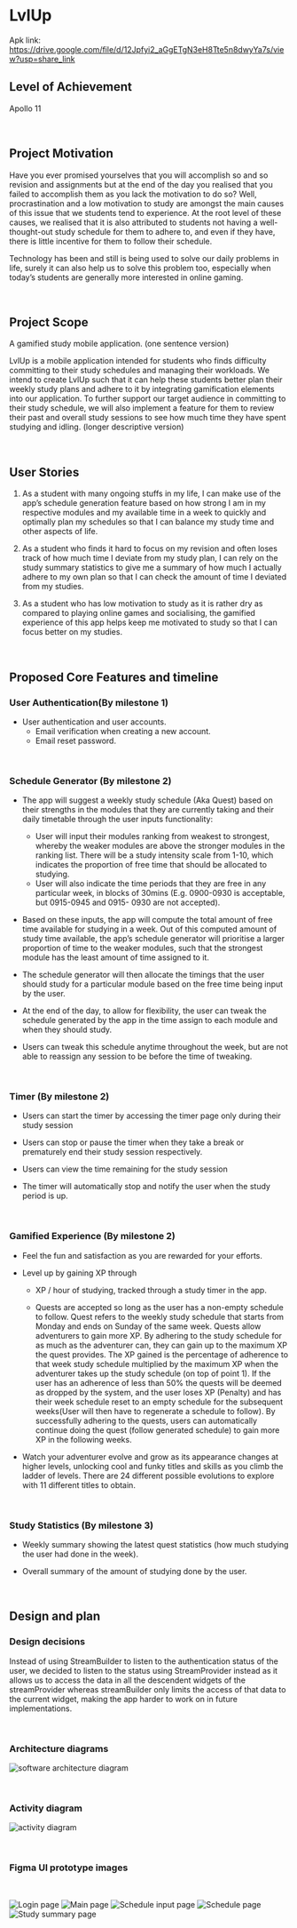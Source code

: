 # LvlUp
Apk link: https://drive.google.com/file/d/12Jpfyi2_aGgETgN3eH8Tte5n8dwyYa7s/view?usp=share_link

## Level of Achievement
Apollo 11


<br>

## Project Motivation
Have you ever promised yourselves that you will accomplish so and so revision and assignments but at the end of the day you realised that you failed to accomplish them as you lack the motivation to do so? Well, procrastination and a low motivation to study are amongst the main causes of this issue that we students tend to experience. At the root level of these causes, we realised that it is also attributed to students not having a well-thought-out study schedule for them to adhere to, and even if they have, there is little incentive for them to follow their schedule.

Technology has been and still is being used to solve our daily problems in life, surely it can also help us to solve this problem too, especially when today’s students are generally more interested in online gaming.


<br>

## Project Scope
A gamified study mobile application. (one sentence version)

LvlUp is a mobile application intended for students who finds difficulty committing to their study schedules and managing their workloads. We intend to create LvlUp such that it can help these students better plan their weekly study plans and adhere to it by integrating gamification elements into our application. To further support our target audience in committing to their study schedule, we will also implement a feature for them to review their past and overall study sessions to see how much time they have spent studying and idling.
(longer descriptive version)


<br>

## User Stories
1. As a student with many ongoing stuffs in my life, I can make use of the app’s schedule generation feature based on how strong I am in my respective modules and my available time in a week to quickly and optimally plan my schedules so that I can balance my study time and other aspects of life.

2. As a student who finds it hard to focus on my revision and often loses track of how much time I deviate from my study plan, I can rely on the study summary statistics to give me a summary of how much I actually adhere to my own plan so that I can check the amount of time I deviated from my studies.

3. As a student who has low motivation to study as it is rather dry as compared to playing online games and socialising, the gamified experience of this app helps keep me motivated to study so that I can focus better on my studies.


<br>

## Proposed Core Features and timeline

### User Authentication(By milestone 1)
- User authentication and user accounts.
    * Email verification when creating a new account.
    * Email reset password.

<br>

### Schedule Generator (By milestone 2)
-  The app will suggest a weekly study schedule (Aka Quest) based on their strengths in the modules that they are currently taking and their daily timetable through the user inputs functionality:
    * User will input their modules ranking from weakest to strongest, whereby the weaker modules are above the stronger modules in the ranking list. There will be a study intensity scale from 1-10, which indicates the proportion of free time that should be allocated to studying.
    * User will also indicate the time periods that they are free in any particular week, in blocks of 30mins (E.g. 0900-0930 is acceptable, but 0915-0945 and 0915- 0930 are not accepted).

-   Based on these inputs, the app will compute the total amount of free time available for studying in a week. Out of this computed amount of study time available, the app’s schedule generator will prioritise a larger proportion of time to the weaker modules, such that the strongest module has the least amount of time assigned to it.

- The schedule generator will then allocate the timings that the user should study for a particular module based on the free time being input by the user.

- At the end of the day, to allow for flexibility, the user can tweak the schedule generated by the app in the time assign to each module and when they should study.

- Users can tweak this schedule anytime throughout the week, but are not able to reassign any session to be before the time of tweaking.

<br>

### Timer (By milestone 2)
- Users can start the timer by accessing the timer page only during their study session

- Users can stop or pause the timer when they take a break or prematurely end their study session respectively.

- Users can view the time remaining for the study session

- The timer will automatically stop and notify the user when the study period is up.

<br>

### Gamified Experience (By milestone 2)
- Feel the fun and satisfaction as you are rewarded for your efforts.

- Level up by gaining XP through
    * XP / hour of studying, tracked through a study timer in the app.

    * Quests are accepted so long as the user has a non-empty schedule to follow.  Quest refers to the weekly study schedule that starts from Monday and ends on Sunday of the same week. Quests allow adventurers to gain more XP. By adhering to the study schedule for as much as the adventurer can, they can gain up to the maximum XP the quest provides. The XP gained is the percentage of adherence to that week study schedule multiplied by the maximum XP when the adventurer takes up the study schedule (on top of point 1). If the user has an adherence of less than 50% the quests will be deemed as dropped by the system, and the user loses XP  (Penalty) and has their week schedule reset  to an empty schedule for the subsequent weeks(User will then have to regenerate a schedule to follow). By successfully adhering to the quests, users can automatically continue doing the quest (follow generated schedule) to gain more XP in the following weeks.

- Watch your adventurer evolve and grow as its appearance changes at higher levels, unlocking cool and funky titles and skills as you climb the ladder of levels. There are 24 different possible evolutions to explore with 11 different titles to obtain.

<br>

### Study Statistics (By milestone 3)
- Weekly summary showing the latest quest statistics (how much studying the user had done in the week).

- Overall summary of the amount of studying done by the user.


<br>

## Design and plan

### Design decisions
Instead of using StreamBuilder to listen to the authentication status of the user, we decided to listen to the status using StreamProvider instead as it allows us to access the data in all the descendent widgets of the streamProvider whereas streamBuilder only limits the access of that data to the current widget, making the app harder to work on in future implementations.

<br>

### Architecture diagrams
![software architecture diagram](/screenshots/ArchitectureDiagram.png)


<br>

### Activity diagram

![activity diagram](/screenshots/LvlUp%20Activity%20Diagram.png)

<br>

### Figma UI prototype images
<br>

![Login page](/screenshots/Login%20page.png)
![Main page](/screenshots/Main%20page.png)
![Schedule input page](/screenshots/Schedule%20input%20page.png)
![Schedule page](/screenshots/Schedule%20page.png)
![Study summary page](/screenshots/Study%20summary%20page.png)
